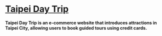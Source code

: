# [Taipei Day Trip](<http://34.225.182.0:3000/>)

**Taipei Day Trip is an e-commerce website that introduces attractions in Taipei City, allowing users to book guided tours using credit cards.**
